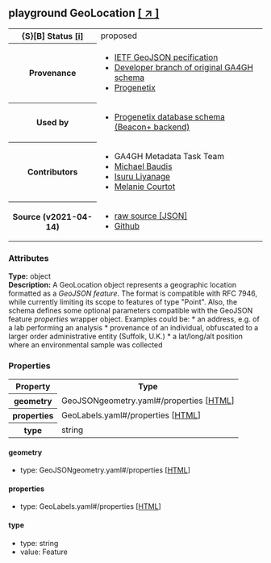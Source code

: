 
<div id="schema-header-title">
  <h2><span id="schema-header-title-project">playground</span> GeoLocation <a href="https://github.com/ga4gh-schemablocks/playground" target="_BLANK">[ &nearr; ]</a></h2>
</div>

<table id="schema-header-table">
<tr>
<th>{S}[B] Status <a href="https://schemablocks.org/about/sb-status-levels.html">[i]</a></th>
<td><div id="schema-header-status">proposed</div></td>
</tr>
<tr><th>Provenance</th><td><ul>
<li><a href="https://tools.ietf.org/html/rfc7946">IETF GeoJSON pecification</a></li>
<li><a href="https://github.com/ga4gh-metadata/metadata-schemas/blob/master/schemas/shared.proto#L60">Developer branch of original GA4GH schema</a></li>
<li><a href="https://github.com/progenetix/schemas/">Progenetix</a></li>
</ul></td></tr>
<tr><th>Used by</th><td><ul>
<li><a href="https://github.com/progenetix/schemas/">Progenetix database schema (Beacon+ backend)</a></li>
</ul></td></tr>


<!--more-->
<tr><th>Contributors</th><td><ul>
<li>GA4GH Metadata Task Team</li>
<li><a href="https://orcid.org/0000-0002-9903-4248">Michael Baudis</a></li>
<li><a href="https://orcid.org/0000-0002-4839-5158">Isuru Liyanage</a></li>
<li><a href="https://orcid.org/0000-0002-9551-6370">Melanie Courtot</a></li>
</ul></td></tr>
<tr><th>Source (v2021-04-14)</th><td><ul>
<li><a href="current/GeoLocation.json" target="_BLANK">raw source [JSON]</a></li>
<li><a href="https://github.com/ga4gh-schemablocks/playground/blob/master/schemas/GeoLocation.yaml" target="_BLANK">Github</a></li>
</ul></td></tr>
</table>

<div id="schema-attributes-title"><h3>Attributes</h3></div>

  
__Type:__ object  
__Description:__ A GeoLocation object represents a geographic location formatted as a *GeoJSON feature*. The format is compatible with RFC 7946, while currently limiting its scope to features of type "Point". Also, the schema defines some optional parameters compatible with the GeoJSON feature *properties* wrapper object. Examples could be:   * an address, e.g. of a lab performing an analysis * provenance of an individual, obfuscated to a larger order  administrative entity (Suffolk, U.K.) * a lat/long/alt position where an environmental sample was collected  

### Properties

<table id="schema-properties-table">
<tr><th>Property</th><th>Type</th></tr>
<tr><th>geometry</th><td>GeoJSONgeometry.yaml#/properties [<a href="./GeoJSONgeometry.html">HTML</a>]</td></tr>
<tr><th>properties</th><td>GeoLabels.yaml#/properties [<a href="./GeoLabels.html">HTML</a>]</td></tr>
<tr><th>type</th><td>string</td></tr>
</table>


#### geometry

* type: GeoJSONgeometry.yaml#/properties [<a href="./GeoJSONgeometry.html">HTML</a>]




#### properties

* type: GeoLabels.yaml#/properties [<a href="./GeoLabels.html">HTML</a>]




#### type

* type: string
* value: Feature  





